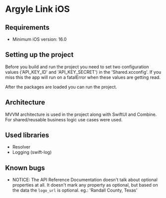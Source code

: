 # Argyle Link iOS

## Requirements

- Minimum iOS version: 16.0

## Setting up the project

Before you build and run the project you need to set two configuration values ('API_KEY_ID' and 'API_KEY_SECRET') in the 'Shared.xcconfig'. If you miss this the app will run on a fatalError when these values are getting read.

After the packages are loaded you can run the project.

## Architecture

MVVM architecture is used in the project along with SwiftUI and Combine. For shared/reusable business logic use cases were used.

## Used libraries

- Resolver
- Logging (swift-log)

## Known bugs

- NOTICE: The API Reference Documentation doesn't talk about optional properties at all. It doesn't mark any property as optional, but based on the data the `logo_url` is optional. eg.: 'Randall County, Texas'
